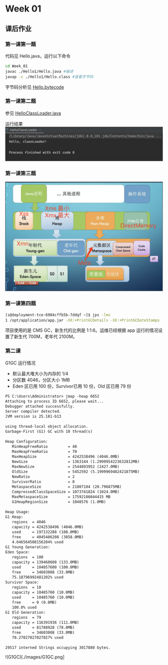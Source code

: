 # Week 01
## 课后作业

### 第一课第一题

代码见 Hello.java，运行以下命令

``` sh
cd Week_01
javac ./Hello1/Hello.java #编译
javap -c ./Hello1/Hello.class #查看字节码
```

字节码分析见 [Hello.bytecode](./Hello1/Hello.bytecode)

### 第一课第二题

参见 [HelloClassLoader.java](./HelloClassLoader.java)

运行结果
![](./images/HelloClassLoader.png)

### 第一课第三题

![JMM](./images/JMM.png)

### 第一课第四题

``` sh
[s@deployment-tce-6984cffb5b-7ddqf ~]$ jps -lmv
1 /opt/application/app.jar -XX:+PrintGCDetails -XX:+PrintGCDateStamps -XX:+PrintGCTimeStamps -Xloggc:/opt/logs/gc.log -XX:+UseGCLogFileRotation -XX:NumberOfGCLogFiles=5 -XX:GCLogFileSize=100M -XX:+HeapDumpOnOutOfMemoryError -XX:HeapDumpPath=/opt/logs/apperror.hprof -Xmx2800M -Xms2800M -Xmn700M -XX:SurvivorRatio=6 -XX:+UseConcMarkSweepGC -Dspring.profiles.active=prd
```

项目使用的是 CMS GC，新生代的比例是 1:1:6。运维已经根据 app 运行的情况设置了新生代 700M，老年代 2100M。

### 第二课

G1GC 运行情况

- 默认最大堆大小为内存的 1/4
- 分区数 4046，分区大小 1MB
- Eden 区已用 100 份，Survivor已用 10 份，Old 区已用 79 份 

```
PS C:\Users\Administrator> jmap -heap 6652
Attaching to process ID 6652, please wait...
Debugger attached successfully.
Server compiler detected.
JVM version is 25.181-b13

using thread-local object allocation.
Garbage-First (G1) GC with 10 thread(s)

Heap Configuration:
   MinHeapFreeRatio         = 40
   MaxHeapFreeRatio         = 70
   MaxHeapSize              = 4242538496 (4046.0MB)
   NewSize                  = 1363144 (1.2999954223632812MB)
   MaxNewSize               = 2544893952 (2427.0MB)
   OldSize                  = 5452592 (5.1999969482421875MB)
   NewRatio                 = 2
   SurvivorRatio            = 8
   MetaspaceSize            = 21807104 (20.796875MB)
   CompressedClassSpaceSize = 1073741824 (1024.0MB)
   MaxMetaspaceSize         = 17592186044415 MB
   G1HeapRegionSize         = 1048576 (1.0MB)

Heap Usage:
G1 Heap:
   regions  = 4046
   capacity = 4242538496 (4046.0MB)
   used     = 197132288 (188.0MB)
   free     = 4045406208 (3858.0MB)
   4.646564508156204% used
G1 Young Generation:
Eden Space:
   regions  = 100
   capacity = 139460608 (133.0MB)
   used     = 104857600 (100.0MB)
   free     = 34603008 (33.0MB)
   75.18796992481202% used
Survivor Space:
   regions  = 10
   capacity = 10485760 (10.0MB)
   used     = 10485760 (10.0MB)
   free     = 0 (0.0MB)
   100.0% used
G1 Old Generation:
   regions  = 79
   capacity = 116391936 (111.0MB)
   used     = 81788928 (78.0MB)
   free     = 34603008 (33.0MB)
   70.27027027027027% used

29517 interned Strings occupying 3017880 bytes.
```

!(G1GC)[./images/G1GC.png]
